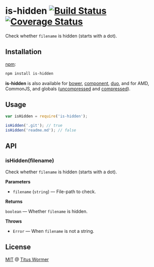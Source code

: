 # is-hidden [![Build Status](https://img.shields.io/travis/wooorm/is-hidden.svg?style=flat)](https://travis-ci.org/wooorm/is-hidden) [![Coverage Status](https://img.shields.io/coveralls/wooorm/is-hidden.svg?style=flat)](https://coveralls.io/r/wooorm/is-hidden?branch=master)

Check whether `filename` is hidden (starts with a dot).

## Installation

[npm](https://docs.npmjs.com/cli/install):

```bash
npm install is-hidden
```

**is-hidden** is also available for [bower](http://bower.io/#install-packages),
[component](https://github.com/componentjs/component), [duo](http://duojs.org/#getting-started),
and for AMD, CommonJS, and globals ([uncompressed](is-hidden.js) and
[compressed](is-hidden.min.js)).

## Usage

```js
var isHidden = require('is-hidden');

isHidden('.git'); // true
isHidden('readme.md'); // false
```

## API

### isHidden(filename)

Check whether `filename` is hidden (starts with a dot).

**Parameters**

*   `filename` (`string`) — File-path to check.

**Returns**

`boolean` — Whether `filename` is hidden.

**Throws**

*   `Error` — When `filename` is not a string.

## License

[MIT](LICENSE) @ [Titus Wormer](http://wooorm.com)
